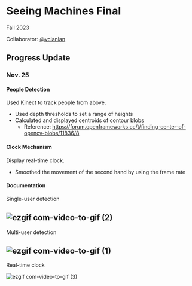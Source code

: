 # Seeing Machines Final
Fall 2023

Collaborator: [@yclanlan](https://github.com/yclanlan)


## Progress Update
### Nov. 25
#### People Detection
Used Kinect to track people from above.
* Used depth thresholds to set a range of heights
* Calculated and displayed centroids of contour blobs
  * Reference: https://forum.openframeworks.cc/t/finding-center-of-opencv-blobs/11836/8

#### Clock Mechanism
Display real-time clock.
* Smoothed the movement of the second hand by using the frame rate

#### Documentation
Single-user detection

![ezgif com-video-to-gif (2)](https://github.com/LilYuuu/seeing-machines-final/assets/44248733/f72f7f27-2048-48e6-8d83-13822ca60cc4)
---

Multi-user detection

![ezgif com-video-to-gif (1)](https://github.com/LilYuuu/seeing-machines-final/assets/44248733/354626d8-4e72-4a6b-8c06-9fa1bd9cc5ce)
---

Real-time clock

![ezgif com-video-to-gif (3)](https://github.com/LilYuuu/seeing-machines-final/assets/44248733/46e1cf65-dc75-4950-866a-de5f364082bf)


